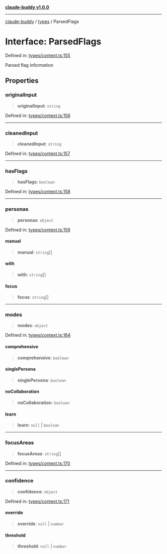 [**claude-buddy v1.0.0**](../../README.md)

***

[claude-buddy](../../modules.md) / [types](../README.md) / ParsedFlags

# Interface: ParsedFlags

Defined in: [types/context.ts:155](https://github.com/gsetsero/assistant-integration/blob/911ddf7680199ad668404c191ed66335473fdc65/claude-buddy/src/types/context.ts#L155)

Parsed flag information

## Properties

### originalInput

> **originalInput**: `string`

Defined in: [types/context.ts:156](https://github.com/gsetsero/assistant-integration/blob/911ddf7680199ad668404c191ed66335473fdc65/claude-buddy/src/types/context.ts#L156)

***

### cleanedInput

> **cleanedInput**: `string`

Defined in: [types/context.ts:157](https://github.com/gsetsero/assistant-integration/blob/911ddf7680199ad668404c191ed66335473fdc65/claude-buddy/src/types/context.ts#L157)

***

### hasFlags

> **hasFlags**: `boolean`

Defined in: [types/context.ts:158](https://github.com/gsetsero/assistant-integration/blob/911ddf7680199ad668404c191ed66335473fdc65/claude-buddy/src/types/context.ts#L158)

***

### personas

> **personas**: `object`

Defined in: [types/context.ts:159](https://github.com/gsetsero/assistant-integration/blob/911ddf7680199ad668404c191ed66335473fdc65/claude-buddy/src/types/context.ts#L159)

#### manual

> **manual**: `string`[]

#### with

> **with**: `string`[]

#### focus

> **focus**: `string`[]

***

### modes

> **modes**: `object`

Defined in: [types/context.ts:164](https://github.com/gsetsero/assistant-integration/blob/911ddf7680199ad668404c191ed66335473fdc65/claude-buddy/src/types/context.ts#L164)

#### comprehensive

> **comprehensive**: `boolean`

#### singlePersona

> **singlePersona**: `boolean`

#### noCollaboration

> **noCollaboration**: `boolean`

#### learn

> **learn**: `null` \| `boolean`

***

### focusAreas

> **focusAreas**: `string`[]

Defined in: [types/context.ts:170](https://github.com/gsetsero/assistant-integration/blob/911ddf7680199ad668404c191ed66335473fdc65/claude-buddy/src/types/context.ts#L170)

***

### confidence

> **confidence**: `object`

Defined in: [types/context.ts:171](https://github.com/gsetsero/assistant-integration/blob/911ddf7680199ad668404c191ed66335473fdc65/claude-buddy/src/types/context.ts#L171)

#### override

> **override**: `null` \| `number`

#### threshold

> **threshold**: `null` \| `number`
